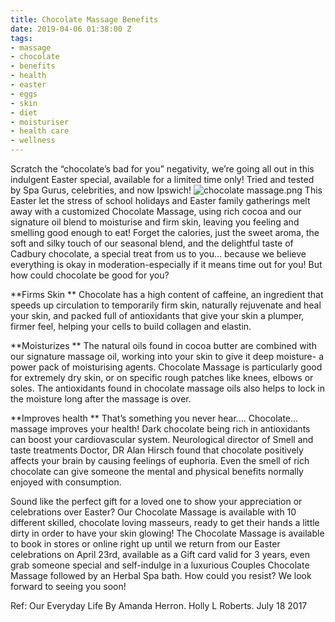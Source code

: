 ```yaml
---
title: Chocolate Massage Benefits
date: 2019-04-06 01:38:00 Z
tags:
- massage
- chocolate
- benefits
- health
- easter
- eggs
- skin
- diet
- moisturiser
- health care
- wellness
---
```


Scratch the “chocolate’s bad for you” negativity, we’re going all out in this indulgent Easter special, available for a limited time only! Tried and tested by Spa Gurus, celebrities, and now Ipswich! ![chocolate massage.png](/uploads/chocolate%20massage.png)
This Easter let the stress of school holidays and Easter family gatherings melt away with a customized Chocolate Massage, using rich cocoa and our signature oil blend to moisturise and firm skin, leaving you feeling and smelling good enough to eat! Forget the calories, just the sweet aroma, the soft and silky touch of our seasonal blend, and the delightful taste of Cadbury chocolate, a special treat from us to you… because we believe everything is okay in moderation-especially if it means time out for you! But how could chocolate be good for you?

**Firms Skin **
Chocolate has a high content of caffeine, an ingredient that speeds up circulation to temporarily firm skin, naturally rejuvenate and heal your skin, and packed full of antioxidants that give your skin a plumper, firmer feel, helping your cells to build collagen and elastin.

**Moisturizes **
The natural oils found in cocoa butter are combined with our signature massage oil, working into your skin to give it deep moisture- a power pack of moisturising agents. Chocolate Massage is particularly good for extremely dry skin, or on specific rough patches like knees, elbows or soles. The antioxidants found in chocolate massage oils also helps to lock in the moisture long after the massage is over.

**Improves health **
That’s something you never hear…. Chocolate… massage improves your health! Dark chocolate being rich in antioxidants can boost your cardiovascular system. Neurological director of Smell and taste treatments Doctor, DR Alan Hirsch found that chocolate positively affects your brain by causing feelings of euphoria. Even the smell of rich chocolate can give someone the mental and physical benefits normally enjoyed with consumption.

Sound like the perfect gift for a loved one to show your appreciation or celebrations over Easter? Our Chocolate Massage is available with 10 different skilled, chocolate loving masseurs, ready to get their hands a little dirty in order to have your skin glowing! The Chocolate Massage is available to book in stores or online right up until we return from our Easter celebrations on April 23rd, available as a Gift card valid for 3 years, even grab someone special and self-indulge in a luxurious Couples Chocolate Massage followed by an Herbal Spa bath.
How could you resist? We look forward to seeing you soon!

Ref: Our Everyday Life By Amanda Herron. Holly L Roberts. July 18 2017
